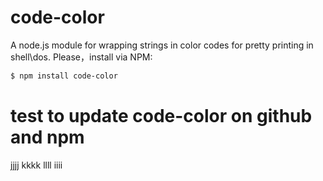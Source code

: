 # code-color
A node.js module for wrapping strings in color codes for pretty printing in shell\dos. Please，install via NPM:

```bash
$ npm install code-color
```

# test to update code-color on github and npm
jjjj
kkkk
llll
iiii

